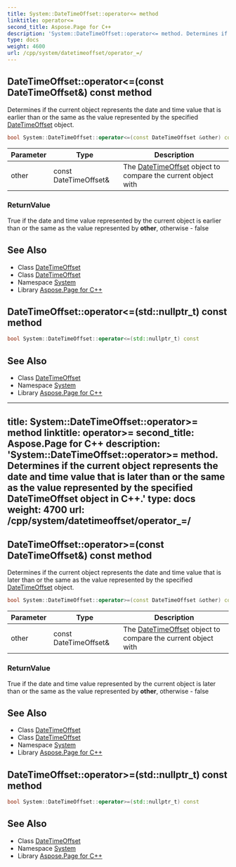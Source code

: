 ```yaml
---
title: System::DateTimeOffset::operator<= method
linktitle: operator<=
second_title: Aspose.Page for C++
description: 'System::DateTimeOffset::operator<= method. Determines if the current object represents the date and time value that is earlier than or the same as the value represented by the specified DateTimeOffset object in C++.'
type: docs
weight: 4600
url: /cpp/system/datetimeoffset/operator_=/
---
```

## DateTimeOffset::operator<=(const DateTimeOffset\&) const method


Determines if the current object represents the date and time value that is earlier than or the same as the value represented by the specified [DateTimeOffset](../) object.

```cpp
bool System::DateTimeOffset::operator<=(const DateTimeOffset &other) const
```


| Parameter | Type | Description |
| --- | --- | --- |
| other | const DateTimeOffset\& | The [DateTimeOffset](../) object to compare the current object with |

### ReturnValue

True if the date and time value represented by the current object is earlier than or the same as the value represented by **other**, otherwise - false

## See Also

* Class [DateTimeOffset](../)
* Class [DateTimeOffset](../)
* Namespace [System](../../)
* Library [Aspose.Page for C++](../../../)
## DateTimeOffset::operator<=(std::nullptr_t) const method




```cpp
bool System::DateTimeOffset::operator<=(std::nullptr_t) const
```

## See Also

* Class [DateTimeOffset](../)
* Namespace [System](../../)
* Library [Aspose.Page for C++](../../../)
---
title: System::DateTimeOffset::operator>= method
linktitle: operator>=
second_title: Aspose.Page for C++
description: 'System::DateTimeOffset::operator>= method. Determines if the current object represents the date and time value that is later than or the same as the value represented by the specified DateTimeOffset object in C++.'
type: docs
weight: 4700
url: /cpp/system/datetimeoffset/operator_=/
---
## DateTimeOffset::operator>=(const DateTimeOffset\&) const method


Determines if the current object represents the date and time value that is later than or the same as the value represented by the specified [DateTimeOffset](../) object.

```cpp
bool System::DateTimeOffset::operator>=(const DateTimeOffset &other) const
```


| Parameter | Type | Description |
| --- | --- | --- |
| other | const DateTimeOffset\& | The [DateTimeOffset](../) object to compare the current object with |

### ReturnValue

True if the date and time value represented by the current object is later than or the same as the value represented by **other**, otherwise - false

## See Also

* Class [DateTimeOffset](../)
* Class [DateTimeOffset](../)
* Namespace [System](../../)
* Library [Aspose.Page for C++](../../../)
## DateTimeOffset::operator>=(std::nullptr_t) const method




```cpp
bool System::DateTimeOffset::operator>=(std::nullptr_t) const
```

## See Also

* Class [DateTimeOffset](../)
* Namespace [System](../../)
* Library [Aspose.Page for C++](../../../)
